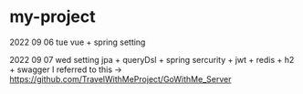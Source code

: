 # my-project

2022 09 06 tue 
vue + spring setting

2022 09 07 wed
setting jpa + queryDsl + spring sercurity + jwt + redis + h2 + swagger
I referred to this -> https://github.com/TravelWithMeProject/GoWithMe_Server
